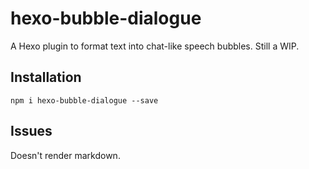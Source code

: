 # hexo-bubble-dialogue

A Hexo plugin to format text into chat-like speech bubbles. Still a WIP.

## Installation

```
npm i hexo-bubble-dialogue --save
```

## Issues

Doesn't render markdown.
